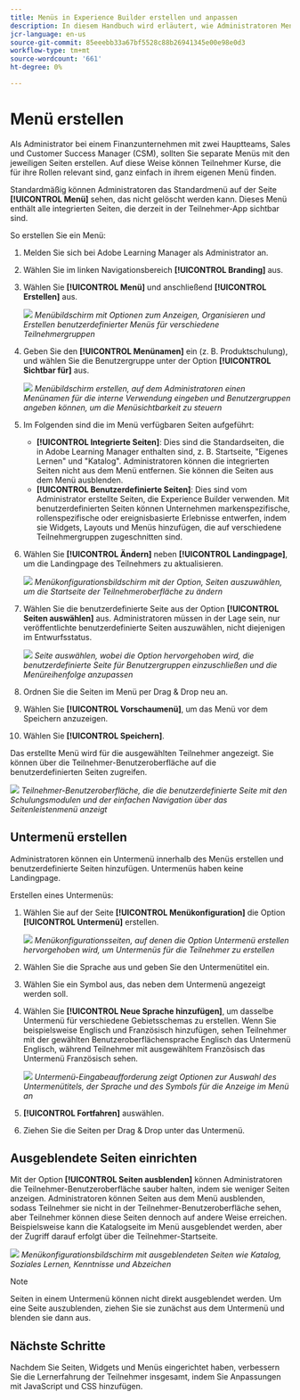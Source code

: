 ```yaml
---
title: Menüs in Experience Builder erstellen und anpassen
description: In diesem Handbuch wird erläutert, wie Administratoren Menüs in Experience Builder in Adobe Learning Manager erstellen können. Erfahren Sie, wie Sie Seiten in Menüs organisieren, Menülayouts anpassen und die Menüsichtbarkeit für verschiedene Benutzergruppen steuern.
jcr-language: en-us
source-git-commit: 85eeebb33a67bf5528c88b26941345e00e98e0d3
workflow-type: tm+mt
source-wordcount: '661'
ht-degree: 0%

---
```



# Menü erstellen

Als Administrator bei einem Finanzunternehmen mit zwei Hauptteams, Sales und Customer Success Manager (CSM), sollten Sie separate Menüs mit den jeweiligen Seiten erstellen. Auf diese Weise können Teilnehmer Kurse, die für ihre Rollen relevant sind, ganz einfach in ihrem eigenen Menü finden.

Standardmäßig können Administratoren das Standardmenü auf der Seite **[!UICONTROL Menü]** sehen, das nicht gelöscht werden kann. Dieses Menü enthält alle integrierten Seiten, die derzeit in der Teilnehmer-App sichtbar sind.

So erstellen Sie ein Menü:

1. Melden Sie sich bei Adobe Learning Manager als Administrator an.
2. Wählen Sie im linken Navigationsbereich **[!UICONTROL Branding]** aus.
3. Wählen Sie **[!UICONTROL Menü]** und anschließend **[!UICONTROL Erstellen]** aus.

   ![](assets/select-create-menu.png)
   _Menübildschirm mit Optionen zum Anzeigen, Organisieren und Erstellen benutzerdefinierter Menüs für verschiedene Teilnehmergruppen_

4. Geben Sie den **[!UICONTROL Menünamen]** ein (z. B. Produktschulung), und wählen Sie die Benutzergruppe unter der Option **[!UICONTROL Sichtbar für]** aus.

   ![](assets/type-menu-name-and-users.png)
   _Menübildschirm erstellen, auf dem Administratoren einen Menünamen für die interne Verwendung eingeben und Benutzergruppen angeben können, um die Menüsichtbarkeit zu steuern_

5. Im Folgenden sind die im Menü verfügbaren Seiten aufgeführt:
   * **[!UICONTROL Integrierte Seiten]**: Dies sind die Standardseiten, die in Adobe Learning Manager enthalten sind, z. B. Startseite, &quot;Eigenes Lernen&quot; und &quot;Katalog&quot;. Administratoren können die integrierten Seiten nicht aus dem Menü entfernen. Sie können die Seiten aus dem Menü ausblenden.
   * **[!UICONTROL Benutzerdefinierte Seiten]**: Dies sind vom Administrator erstellte Seiten, die Experience Builder verwenden. Mit benutzerdefinierten Seiten können Unternehmen markenspezifische, rollenspezifische oder ereignisbasierte Erlebnisse entwerfen, indem sie Widgets, Layouts und Menüs hinzufügen, die auf verschiedene Teilnehmergruppen zugeschnitten sind.
6. Wählen Sie **[!UICONTROL Ändern]** neben **[!UICONTROL Landingpage]**, um die Landingpage des Teilnehmers zu aktualisieren.

   ![](assets/change-landing-page.png)
   _Menükonfigurationsbildschirm mit der Option, Seiten auszuwählen, um die Startseite der Teilnehmeroberfläche zu ändern_

7. Wählen Sie die benutzerdefinierte Seite aus der Option **[!UICONTROL Seiten auswählen]** aus. Administratoren müssen in der Lage sein, nur veröffentlichte benutzerdefinierte Seiten auszuwählen, nicht diejenigen im Entwurfsstatus.

   ![](assets/select-custom-pages.png)
   _Seite auswählen, wobei die Option hervorgehoben wird, die benutzerdefinierte Seite für Benutzergruppen einzuschließen und die Menüreihenfolge anzupassen_

8. Ordnen Sie die Seiten im Menü per Drag &amp; Drop neu an.
9. Wählen Sie **[!UICONTROL Vorschaumenü]**, um das Menü vor dem Speichern anzuzeigen.
10. Wählen Sie **[!UICONTROL Speichern]**.

Das erstellte Menü wird für die ausgewählten Teilnehmer angezeigt. Sie können über die Teilnehmer-Benutzeroberfläche auf die benutzerdefinierten Seiten zugreifen.

![](assets/preview-the-menu.png)
_Teilnehmer-Benutzeroberfläche, die die benutzerdefinierte Seite mit den Schulungsmodulen und der einfachen Navigation über das Seitenleistenmenü anzeigt_

## Untermenü erstellen

Administratoren können ein Untermenü innerhalb des Menüs erstellen und benutzerdefinierte Seiten hinzufügen. Untermenüs haben keine Landingpage.

Erstellen eines Untermenüs:

1. Wählen Sie auf der Seite **[!UICONTROL Menükonfiguration]** die Option **[!UICONTROL Untermenü]** erstellen.

   ![](assets/create-submenu-option.png)
   _Menükonfigurationsseiten, auf denen die Option Untermenü erstellen hervorgehoben wird, um Untermenüs für die Teilnehmer zu erstellen_

2. Wählen Sie die Sprache aus und geben Sie den Untermenütitel ein.
3. Wählen Sie ein Symbol aus, das neben dem Untermenü angezeigt werden soll.
4. Wählen Sie **[!UICONTROL Neue Sprache hinzufügen]**, um dasselbe Untermenü für verschiedene Gebietsschemas zu erstellen. Wenn Sie beispielsweise Englisch und Französisch hinzufügen, sehen Teilnehmer mit der gewählten Benutzeroberflächensprache Englisch das Untermenü Englisch, während Teilnehmer mit ausgewähltem Französisch das Untermenü Französisch sehen.

   ![](assets/create-submenu-prompt.png)
   _Untermenü-Eingabeaufforderung zeigt Optionen zur Auswahl des Untermenütitels, der Sprache und des Symbols für die Anzeige im Menü an_

5. **[!UICONTROL Fortfahren]** auswählen.
6. Ziehen Sie die Seiten per Drag &amp; Drop unter das Untermenü.

## Ausgeblendete Seiten einrichten

Mit der Option **[!UICONTROL Seiten ausblenden]** können Administratoren die Teilnehmer-Benutzeroberfläche sauber halten, indem sie weniger Seiten anzeigen. Administratoren können Seiten aus dem Menü ausblenden, sodass Teilnehmer sie nicht in der Teilnehmer-Benutzeroberfläche sehen, aber Teilnehmer können diese Seiten dennoch auf andere Weise erreichen. Beispielsweise kann die Katalogseite im Menü ausgeblendet werden, aber der Zugriff darauf erfolgt über die Teilnehmer-Startseite.

![](assets/select-hidden-pages.png)
_Menükonfigurationsbildschirm mit ausgeblendeten Seiten wie Katalog, Soziales Lernen, Kenntnisse und Abzeichen_

>[!NOTE]
>
>Seiten in einem Untermenü können nicht direkt ausgeblendet werden. Um eine Seite auszublenden, ziehen Sie sie zunächst aus dem Untermenü und blenden sie dann aus.

## Nächste Schritte

Nachdem Sie Seiten, Widgets und Menüs eingerichtet haben, verbessern Sie die Lernerfahrung der Teilnehmer insgesamt, indem Sie Anpassungen mit JavaScript und CSS hinzufügen.

